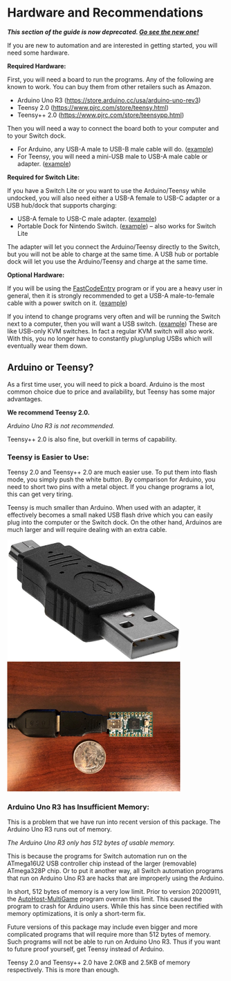 # Hardware and Recommendations

***This section of the guide is now deprecated. [Go see the new one!](Tutorials/README.md)***


If you are new to automation and are interested in getting started, you will need some hardware.

**Required Hardware:**

First, you will need a board to run the programs. Any of the following are known to work. You can buy them from other retailers such as Amazon.

- Arduino Uno R3 (https://store.arduino.cc/usa/arduino-uno-rev3)
- Teensy 2.0 (https://www.pjrc.com/store/teensy.html)
- Teensy++ 2.0 (https://www.pjrc.com/store/teensypp.html)

Then you will need a way to connect the board both to your computer and to your Switch dock.
- For Arduino, any USB-A male to USB-B male cable will do. ([example](https://www.amazon.com/AmazonBasics-USB-2-0-Cable-Male/dp/B00NH11KIK))
- For Teensy, you will need a mini-USB male to USB-A male cable or adapter. ([example](https://www.amazon.com/Cmple-Pack-Male-5-Pin-Adapter/dp/B00A1PH0ZW))

**Required for Switch Lite:**

If you have a Switch Lite or you want to use the Arduino/Teensy while undocked, you will also need either a USB-A female to USB-C adapter or a USB hub/dock that supports charging:
- USB-A female to USB-C male adapter. ([example](https://www.amazon.com/Syntech-Adapter-Thunderbolt-Compatible-MacBook/dp/B07CVX3516))
- Portable Dock for Nintendo Switch. ([example](https://www.amazon.com/gp/product/B07JK9DFKH)) – also works for Switch Lite

The adapter will let you connect the Arduino/Teensy directly to the Switch, but you will not be able to charge at the same time. A USB hub or portable dock will let you use the Arduino/Teensy and charge at the same time.

**Optional Hardware:**

If you will be using the [FastCodeEntry](FastCodeEntry.md) program or if you are a heavy user in general, then it is strongly recommended to get a USB-A male-to-female cable with a power switch on it. ([example](https://www.amazon.com/gp/product/B07T9BRNHW))

If you intend to change programs very often and will be running the Switch next to a computer, then you will want a USB switch. ([example](https://www.amazon.com/gp/product/B006Z0Q2SI)) These are like USB-only KVM switches. In fact a regular KVM switch will also work. With this, you no longer have to constantly plug/unplug USBs which will eventually wear them down.

## Arduino or Teensy?

As a first time user, you will need to pick a board. Arduino is the most common choice due to price and availability, but Teensy has some major advantages.

**We recommend Teensy 2.0.**

*Arduino Uno R3 is not recommended.*

Teensy++ 2.0 is also fine, but overkill in terms of capability.

### Teensy is Easier to Use:

Teensy 2.0 and Teensy++ 2.0 are much easier use. To put them into flash mode, you simply push the white button. By comparison for Arduino, you need to short two pins with a metal object. If you change programs a lot, this can get very tiring.

Teensy is much smaller than Arduino. When used with an adapter, it effectively becomes a small naked USB flash drive which you can easily plug into the computer or the Switch dock. On the other hand, Arduinos are much larger and will require dealing with an extra cable.

<img src="images/Hardware-0.png" width="400"> <img src="images/Hardware-1.jpg" width="400">

### Arduino Uno R3 has Insufficient Memory:

This is a problem that we have run into recent version of this package. The Arduino Uno R3 runs out of memory.

*The Arduino Uno R3 only has 512 bytes of usable memory.*

This is because the programs for Switch automation run on the ATmega16U2 USB controller chip instead of the larger (removable) ATmega328P chip. Or to put it another way, all Switch automation programs that run on Arduino Uno R3 are hacks that are improperly using the Arduino.

In short, 512 bytes of memory is a very low limit. Prior to version 20200911, the [AutoHost-MultiGame](AutoHost-MultiGame.md) program overran this limit. This caused the program to crash for Arduino users. While this has since been rectified with memory optimizations, it is only a short-term fix.

Future versions of this package may include even bigger and more complicated programs that will require more than 512 bytes of memory. Such programs will not be able to run on Arduino Uno R3. Thus if you want to future proof yourself, get Teensy instead of Arduino.

Teensy 2.0 and Teensy++ 2.0 have 2.0KB and 2.5KB of memory respectively. This is more than enough.
